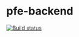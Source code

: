 # pfe-backend

[![Build status](https://dev.azure.com/sadraedrisaraki/pfe/_apis/build/status/pfe-ASP.NET%20Core-CI)](https://dev.azure.com/sadraedrisaraki/pfe/_build/latest?definitionId=17)
